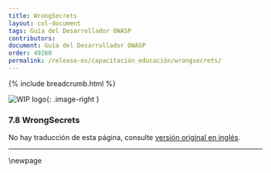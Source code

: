```yaml
---
title: WrongSecrets
layout: col-document
tags: Guía del Desarrollador OWASP
contributors:
document: Guía del Desarrollador OWASP
order: 49260
permalink: /release-es/capacitación_educación/wrongsecrets/
---
```


{% include breadcrumb.html %}

<style type="text/css">
.image-right {
  height: 180px;
  display: block;
  margin-left: auto;
  margin-right: auto;
  float: right;
}
</style>

![WIP logo](../../../assets/images/dg_wip.png "Trabajo en curso"){: .image-right }

### 7.8 WrongSecrets

No hay traducción de esta página, consulte [versión original en inglés][release0908].

----

[release0908]: https://github.com/OWASP/www-project-developer-guide/blob/main/release/09-training-education/08-wrongsecrets.md

\newpage
